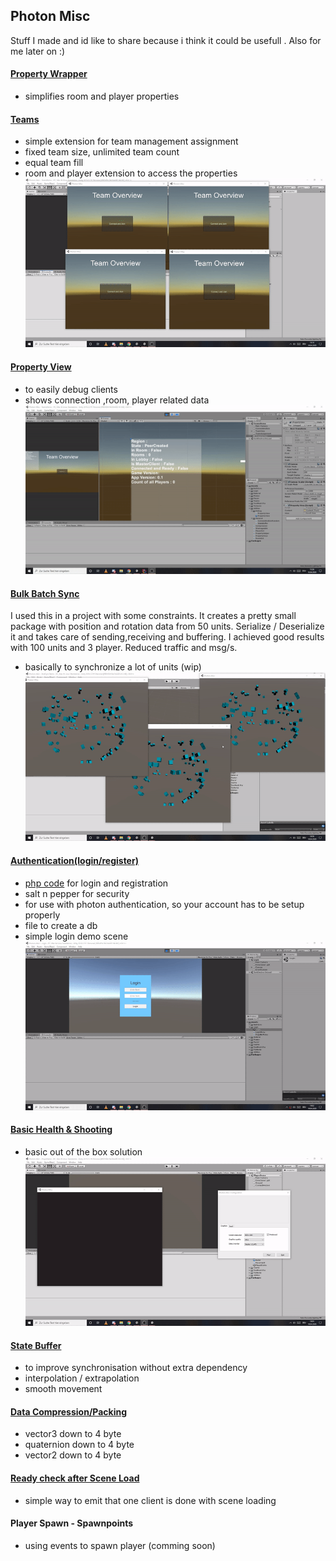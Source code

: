 ## Photon Misc

Stuff I made and id like to share because i think it could be usefull . Also for me later on :)


#### [Property Wrapper](https://github.com/SradnickDev/Photon-Misc/blob/master/Assets/Utilities/PropertyHelper.cs "Property Wrapper")
- simplifies room and player properties

#### [Teams](https://github.com/SradnickDev/Photon-Misc/tree/master/Assets/Teams/ "Teams")
- simple extension for team management assignment
- fixed team size, unlimited team count
- equal team fill
- room and player extension to access  the properties
![](img/Teams.gif)

#### [Property View](https://github.com/SradnickDev/Photon-Misc/tree/master/Assets/Utilities/Debug/ "Property View")
- to easily debug clients
- shows connection ,room, player related data
![](img/PropertyView.gif)

#### [Bulk Batch Sync](Assets/BulkSync/ "Bulk Batch Sync")
I used this in a project with some constraints.
It creates a pretty small package with position and rotation data from 50 units.
Serialize / Deserialize it and takes care of sending,receiving and buffering.
I achieved good results with 100 units and 3 player.
Reduced traffic and msg/s.
- basically to synchronize a lot of units
(wip)
![](img/BulkSync.gif)

#### [Authentication(login/register)](Assets/Login/ "Authentication(login/register)")
- [php code](PHPAccountFiles " php code") for login and registration
- salt n pepper for security
- for use with photon authentication, so your account has to be setup properly
- file to create a db
- simple login demo scene
![](img/Login.gif)

#### [Basic Health & Shooting](Assets/Player/ "Basic Health & Shooting")
- basic out of the box solution
![](img/HealthNShooting.gif)

####  [State Buffer](Assets/Utilities/General/StateBuffer.cs "StateBuffer")
- to improve synchronisation without extra dependency
- interpolation / extrapolation
- smooth movement

#### [Data Compression/Packing](Assets/Utilities/Compression.cs "Data Compression/Packing")
- vector3 down to 4 byte
- quaternion down to 4 byte
- vector2 down to 4 byte

#### [Ready check after Scene Load](Assets/Utilities/ReadyOnSceneLoaded.cs "Ready check after Scene Load")
- simple way to emit that one client is done with scene loading

#### Player Spawn - Spawnpoints
- using events to spawn player 
(comming soon)
